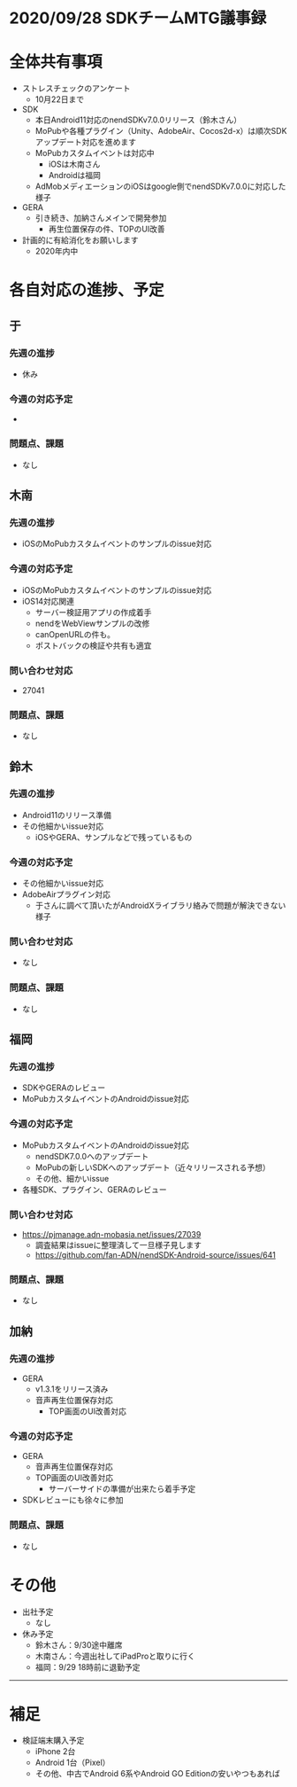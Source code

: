 # 2020/09/28 SDKチームMTG議事録

# 全体共有事項
- ストレスチェックのアンケート
  - 10月22日まで
- SDK
  - 本日Android11対応のnendSDKv7.0.0リリース（鈴木さん）
  - MoPubや各種プラグイン（Unity、AdobeAir、Cocos2d-x）は順次SDKアップデート対応を進めます
  - MoPubカスタムイベントは対応中
    - iOSは木南さん
    - Androidは福岡
  - AdMobメディエーションのiOSはgoogle側でnendSDKv7.0.0に対応した様子
- GERA
  - 引き続き、加納さんメインで開発参加
    - 再生位置保存の件、TOPのUI改善
- 計画的に有給消化をお願いします
  - 2020年内中

# 各自対応の進捗、予定
## 于
### 先週の進捗
- 休み

### 今週の対応予定
-

### 問題点、課題
- なし

## 木南
### 先週の進捗
- iOSのMoPubカスタムイベントのサンプルのissue対応

### 今週の対応予定
- iOSのMoPubカスタムイベントのサンプルのissue対応
- iOS14対応関連
  - サーバー検証用アプリの作成着手
  - nendをWebViewサンプルの改修
   - canOpenURLの件も。
  - ポストバックの検証や共有も適宜

### 問い合わせ対応
- 27041

### 問題点、課題
- なし

## 鈴木
### 先週の進捗
- Android11のリリース準備
- その他細かいissue対応
  - iOSやGERA、サンプルなどで残っているもの

### 今週の対応予定
- その他細かいissue対応
- AdobeAirプラグイン対応
  - 于さんに調べて頂いたがAndroidXライブラリ絡みで問題が解決できない様子

### 問い合わせ対応
- なし

### 問題点、課題
- なし

## 福岡
### 先週の進捗
- SDKやGERAのレビュー
- MoPubカスタムイベントのAndroidのissue対応

### 今週の対応予定
- MoPubカスタムイベントのAndroidのissue対応
  - nendSDK7.0.0へのアップデート
  - MoPubの新しいSDKへのアップデート（近々リリースされる予想）
  - その他、細かいissue
- 各種SDK、プラグイン、GERAのレビュー

### 問い合わせ対応
- https://pjmanage.adn-mobasia.net/issues/27039
  - 調査結果はissueに整理済して一旦様子見します
  - https://github.com/fan-ADN/nendSDK-Android-source/issues/641

### 問題点、課題
- なし

## 加納
### 先週の進捗
- GERA
  - v1.3.1をリリース済み
  - 音声再生位置保存対応
    - TOP画面のUI改善対応

### 今週の対応予定
- GERA
  - 音声再生位置保存対応
  - TOP画面のUI改善対応
    - サーバーサイドの準備が出来たら着手予定
- SDKレビューにも徐々に参加

### 問題点、課題
- なし

# その他
- 出社予定
  - なし
- 休み予定
  - 鈴木さん：9/30途中離席
  - 木南さん：今週出社してiPadProと取りに行く
  - 福岡：9/29 18時前に退勤予定

----

# 補足
- 検証端末購入予定
  - iPhone 2台
  - Android 1台（Pixel）
  - その他、中古でAndroid 6系やAndroid GO Editionの安いやつもあれば
